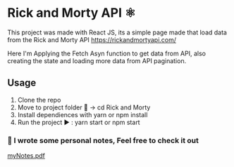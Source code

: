 # Rick and Morty API ⚛️

This project was made with React JS, its a simple page made that load data from the Rick and Morty API https://rickandmortyapi.com/

Here I'm Applying the Fetch Asyn function to get data from API, also creating the state and loading more data from API pagination.


## Usage 
1. Clone the repo 
2. Move to project folder 📁 -> cd Rick and Morty
3. Install dependiences with yarn or npm install
4. Run the project ▶️ : yarn start or npm start 

### 📝 I wrote some personal notes, Feel free to check it out
[myNotes.pdf](./myNotes.pdf)

